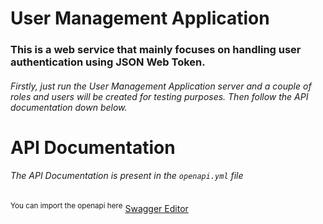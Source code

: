 # User Management Application

### This is a web service that mainly focuses on handling user authentication using JSON Web Token.

###### Firstly, just run the User Management Application server and a couple of roles and users will be created for testing purposes. Then follow the API documentation down below.

# API Documentation

###### The API Documentation is present in the ```openapi.yml``` file

<sup>You can import the openapi here</sup>
[Swagger Editor](https://editor.swagger.io/)
